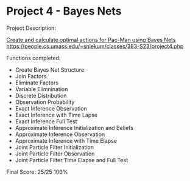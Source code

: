 # Project 4 - Bayes Nets

Project Description:

[Create and calculate optimal actions for Pac-Man using Bayes Nets
](https://people.cs.umass.edu/~sniekum/classes/383-S23/project4.php)https://people.cs.umass.edu/~sniekum/classes/383-S23/project4.php

Functions completed:
+ Create Bayes Net Structure
+ Join Factors
+ Eliminate Factors
+ Variable Elimnination
+ Discrete Distribution 
+ Observation Probability
+ Exact Inference Observation
+ Exact Inference with Time Lapse
+ Exact Inference Full Test
+ Approximate Inference Initialization and Beliefs
+ Approximate Inference Observation
+ Approximate Inference with Time Elapse
+ Joint Particle Filter Initialization
+ Joint Particle Filter Observation
+ Joint Particle Filter Time Elapse and Full Test

Final Score: 
25/25
100%
